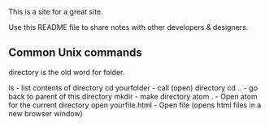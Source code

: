 This is a site for a great site.

Use this README file to share notes with other developers & designers.


Common Unix commands
--------------------
directory is the old word for folder.

ls - list contents of directory
cd yourfolder - call (open) directory
cd .. - go back to parent of this directory
mkdir - make directory
atom .  - Open atom for the current directory
open yourfile.html - Open file (opens html files in a new browser window)
